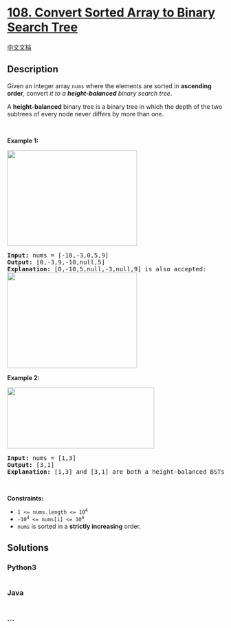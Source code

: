# [108. Convert Sorted Array to Binary Search Tree](https://leetcode.com/problems/convert-sorted-array-to-binary-search-tree)

[中文文档](/solution/0100-0199/0108.Convert%20Sorted%20Array%20to%20Binary%20Search%20Tree/README.md)

## Description

<p>Given an integer array <code>nums</code> where the elements are sorted in <strong>ascending order</strong>, convert <em>it to a <strong>height-balanced</strong> binary search tree</em>.</p>

<p>A <strong>height-balanced</strong> binary tree is a binary tree in which the depth of the two subtrees of every node never differs by more than one.</p>

<p>&nbsp;</p>
<p><strong>Example 1:</strong></p>
<img alt="" src="https://cdn.jsdelivr.net/gh/doocs/leetcode@main/solution/0100-0199/0108.Convert%20Sorted%20Array%20to%20Binary%20Search%20Tree/images/btree1.jpg" style="width: 302px; height: 222px;" />
<pre>
<strong>Input:</strong> nums = [-10,-3,0,5,9]
<strong>Output:</strong> [0,-3,9,-10,null,5]
<strong>Explanation:</strong> [0,-10,5,null,-3,null,9] is also accepted:
<img alt="" src="https://cdn.jsdelivr.net/gh/doocs/leetcode@main/solution/0100-0199/0108.Convert%20Sorted%20Array%20to%20Binary%20Search%20Tree/images/btree2.jpg" style="width: 302px; height: 222px;" />
</pre>

<p><strong>Example 2:</strong></p>
<img alt="" src="https://cdn.jsdelivr.net/gh/doocs/leetcode@main/solution/0100-0199/0108.Convert%20Sorted%20Array%20to%20Binary%20Search%20Tree/images/btree.jpg" style="width: 342px; height: 142px;" />
<pre>
<strong>Input:</strong> nums = [1,3]
<strong>Output:</strong> [3,1]
<strong>Explanation:</strong> [1,3] and [3,1] are both a height-balanced BSTs.
</pre>

<p>&nbsp;</p>
<p><strong>Constraints:</strong></p>

<ul>
	<li><code>1 &lt;= nums.length &lt;= 10<sup>4</sup></code></li>
	<li><code>-10<sup>4</sup> &lt;= nums[i] &lt;= 10<sup>4</sup></code></li>
	<li><code>nums</code> is sorted in a <strong>strictly increasing</strong> order.</li>
</ul>


## Solutions

<!-- tabs:start -->

### **Python3**

```python

```

### **Java**

```java

```

### **...**

```

```

<!-- tabs:end -->
